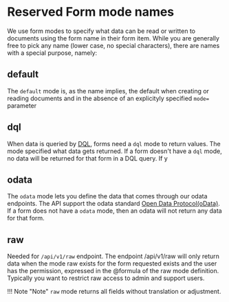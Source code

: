# Reserved Form mode names

We use form modes to specify what data can be read or written to documents using the form name in their form item. While you are generally free to pick any name (lower case, no special characters), there are names with a special purpose, namely:

## default

The `default` mode is, as the name implies, the default when creating or reading documents and in the absence of an explicityly specified `mode=` parameter

## dql

When data is queried by [DQL](https://help.hcltechsw.com/dom_designer/12.0.1/basic/dql_overview.html), forms need a `dql` mode to return values. The mode specified what data gets returned. If a form doesn't have a `dql` mode, no data will be returned for that form in a DQL query. If y

## odata

The `odata` mode lets you define the data that comes through our odata endpoints. The API support the odata standard [Open Data Protocol(oData)](https://www.odata.org). If a form does not have a `odata` mode, then an odata will not return any data for that form.

## raw

Needed for `/api/v1/raw` endpoint. The endpoint /api/v1/raw will only return data when the mode raw exists for the form requested exists and the user has the permission, expressed in the @formula of the raw mode definition. Typically you want to restrict raw access to admin and support users.

!!! Note "Note"
         `raw` mode returns all fields without translation or adjustment.